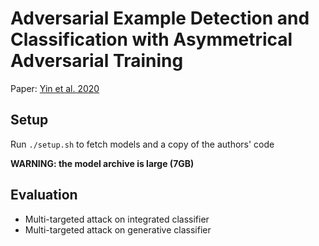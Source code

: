 # Adversarial Example Detection and Classification with Asymmetrical Adversarial Training 

Paper: [Yin et al. 2020](https://openreview.net/forum?id=SJeQEp4YDH)

## Setup

Run `./setup.sh` to fetch models and a copy of the authors' code

**WARNING: the model archive is large (7GB)**

## Evaluation 

* Multi-targeted attack on integrated classifier
* Multi-targeted attack on generative classifier


